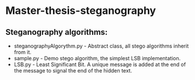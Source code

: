 # Master-thesis-steganography

## Steganography algorithms:
- steganographyAlgorythm.py - Abstract class, all stego algorithms inherit from it.
- sample.py - Demo stego algorithm, the simplest LSB implementation.
- LSB.py - Least Significant Bit. A unique message is added at the end of the message to signal the end of the hidden text.